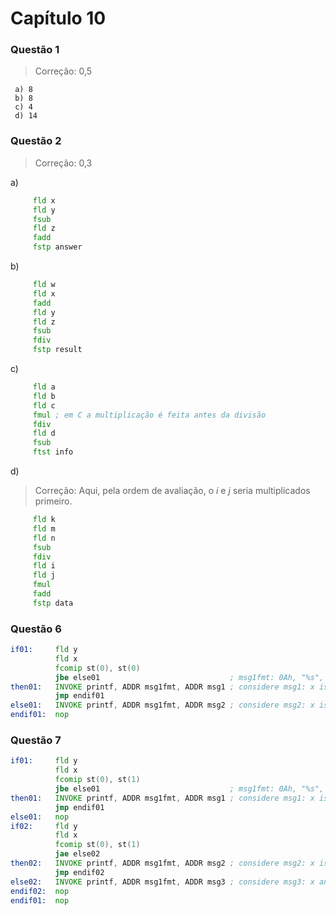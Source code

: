 # Capítulo 10

### Questão 1

> Correção: 0,5

     a) 8
     b) 8
     c) 4
     d) 14

### Questão 2

> Correção: 0,3

a)
```asm
     fld x
     fld y
     fsub
     fld z
     fadd
     fstp answer
```
b)
```asm
     fld w
     fld x
     fadd
     fld y
     fld z
     fsub
     fdiv
     fstp result
```
c)
```asm
     fld a
     fld b
     fld c
     fmul ; em C a multiplicação é feita antes da divisão
     fdiv
     fld d
     fsub
     ftst info
```
d)

> Correção: Aqui, pela ordem de avaliação, o _i_ e _j_ seria multiplicados primeiro. 

```asm
     fld k
     fld m
     fld n
     fsub
     fdiv 
     fld i
     fld j
     fmul
     fadd
     fstp data
```
### Questão 6

```asm
if01:     fld y
          fld x
          fcomip st(0), st(0)
          jbe else01                             ; msg1fmt: 0Ah, "%s", 0Ah, 0
then01:   INVOKE printf, ADDR msg1fmt, ADDR msg1 ; considere msg1: x is greater than y
          jmp endif01
else01:   INVOKE printf, ADDR msg1fmt, ADDR msg2 ; considere msg2: x is less than or equal to y
endif01:  nop
```
### Questão 7

```asm
if01:     fld y
          fld x
          fcomip st(0), st(1)
          jbe else01                             ; msg1fmt: 0Ah, "%s", 0Ah, 0
then01:   INVOKE printf, ADDR msg1fmt, ADDR msg1 ; considere msg1: x is greater than y
          jmp endif01
else01:   nop
if02:     fld y
          fld x
          fcomip st(0), st(1)
          jae else02                            
then02:   INVOKE printf, ADDR msg1fmt, ADDR msg2 ; considere msg2: x is less than y
          jmp endif02
else02:   INVOKE printf, ADDR msg1fmt, ADDR msg3 ; considere msg3: x and y are equal
endif02:  nop
endif01:  nop
```
